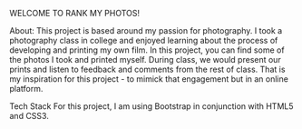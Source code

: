 WELCOME TO RANK MY PHOTOS!

About:
This project is based around my passion for photography. I took a photography class in college and enjoyed learning about the process of developing and printing my own film. In this project, you can find some of the photos I took and printed myself. During class, we would present our prints and listen to feedback and comments from the rest of class. That is my inspiration for this project - to mimick that engagement but in an online platform.

Tech Stack
For this project, I am using Bootstrap in conjunction with HTML5 and CSS3.